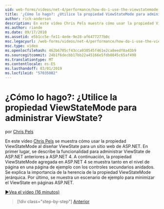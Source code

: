 ```yaml
---
uid: web-forms/videos/net-4/performance/how-do-i-use-the-viewstatemode-property-for-managing-viewstate
title: '¿Cómo lo hago?: ¿Utilice la propiedad ViewStateMode para administrar ViewState? | Microsoft Docs'
author: rick-anderson
description: En este vídeo Chris Pels muestra cómo usar la propiedad ViewStateMode al diseñar ViewState para un sitio web de ASP.NET.
ms.author: riande
ms.date: 09/17/2010
ms.assetid: e5b1cc5e-fe11-4ede-9e28-af6477277b0c
msc.legacyurl: /web-forms/videos/net-4/performance/how-do-i-use-the-viewstatemode-property-for-managing-viewstate
msc.type: video
ms.openlocfilehash: 462b6705cf43cca930545f461e2ca8eedf0a43b9
ms.sourcegitcommit: 24b1f6decbb17bb22a45166e5fdb0845c65af498
ms.translationtype: MT
ms.contentlocale: es-ES
ms.lasthandoff: 03/01/2019
ms.locfileid: "57035082"
---
```

<a name="how-do-i-use-the-viewstatemode-property-for-managing-viewstate"></a>¿Cómo lo hago?: ¿Utilice la propiedad ViewStateMode para administrar ViewState?
====================
por [Chris Pels](https://twitter.com/chrispels)

En este vídeo [Chris Pels](http://www.idevtech.com) se muestra cómo usar la propiedad ViewStateMode al diseñar ViewState para un sitio web de ASP.NET. En primer lugar, se describe la funcionalidad para administrar ViewState de ASP.NET anteriores a ASP.NET 4. A continuación, la propiedad ViewStateMode agregada en ASP.NET 4 se muestra tanto en el nivel de página en una página de ejemplo con los controles secundarios anidados. Se explica la importancia de la herencia de la propiedad ViewStateMode jerárquica. Por último, se muestra un escenario de ejemplo para minimizar el ViewState en páginas ASP.NET.

[&#9654;Vea el vídeo (16 minutos)](https://channel9.msdn.com/Blogs/ASP-NET-Site-Videos/how-do-i-use-the-viewstatemode-property-for-managing-viewstate)

> [!div class="step-by-step"]
> [Anterior](aspnet-4-quick-hit-easy-state-compression.md)
